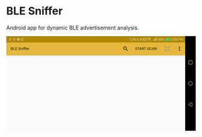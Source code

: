 # BLE Sniffer

Android app for dynamic BLE advertisement analysis.

![](/tutorial/img1.png?raw=true "Title")